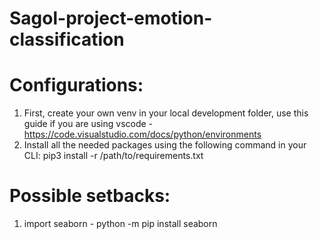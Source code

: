 # Sagol-project-emotion-classification
 
# Configurations:
 1. First, create your own venv in your local development folder, use this guide if you are using vscode - https://code.visualstudio.com/docs/python/environments
 2. Install all the needed packages using the following command in your CLI: pip3 install -r /path/to/requirements.txt


# Possible setbacks:
 1. import seaborn - python -m pip install seaborn

